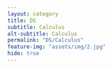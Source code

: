 ```yaml
---
layout: category
title: DS
subtitle: Calculus
alt-subtitle: Calculus
permalink: "DS/Calculus"
feature-img: "assets/img/2.jpg"
hide: true
---
```


